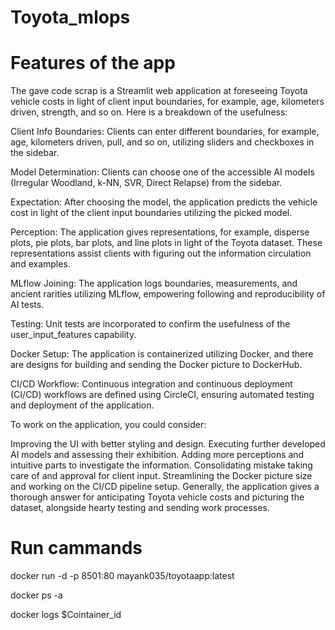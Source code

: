 # Toyota_mlops
#   Features of the app

The gave code scrap is a Streamlit web application at foreseeing Toyota vehicle costs in light of client input boundaries, for example, age, kilometers driven, strength, and so on. Here is a breakdown of the usefulness:

Client Info Boundaries: Clients can enter different boundaries, for example, age, kilometers driven, pull, and so on, utilizing sliders and checkboxes in the sidebar.

Model Determination: Clients can choose one of the accessible AI models (Irregular Woodland, k-NN, SVR, Direct Relapse) from the sidebar.

Expectation: After choosing the model, the application predicts the vehicle cost in light of the client input boundaries utilizing the picked model.

Perception: The application gives representations, for example, disperse plots, pie plots, bar plots, and line plots in light of the Toyota dataset. These representations assist clients with figuring out the information circulation and examples.

MLflow Joining: The application logs boundaries, measurements, and ancient rarities utilizing MLflow, empowering following and reproducibility of AI tests.

Testing: Unit tests are incorporated to confirm the usefulness of the user_input_features capability.

Docker Setup: The application is containerized utilizing Docker, and there are designs for building and sending the Docker picture to DockerHub.


CI/CD Workflow: Continuous integration and continuous deployment (CI/CD) workflows are defined using CircleCI, ensuring automated testing and deployment of the application.

To work on the application, you could consider:

Improving the UI with better styling and design.
Executing further developed AI models and assessing their exhibition.
Adding more perceptions and intuitive parts to investigate the information.
Consolidating mistake taking care of and approval for client input.
Streamlining the Docker picture size and working on the CI/CD pipeline setup.
Generally, the application gives a thorough answer for anticipating Toyota vehicle costs and picturing the dataset, alongside hearty testing and sending work processes.                  
#   Run cammands 
docker run -d -p 8501:80 mayank035/toyotaapp:latest


docker ps -a

docker logs $Cointainer_id
